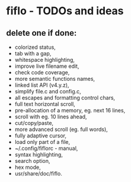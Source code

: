 # fiflo - TODOs and ideas
## delete one if done:
- colorized status,
- tab with a gap,
- whitespace highlighting,
- improve live filename edit,
- check code coverage,
- more semantic functions names,
- linked list API (v4.y.z),
- simplify file.c and config.c,
- all escapes and formatting control chars,
- full text horizontal scroll,
- pre-allocation of a memory, eg. next 16 lines,
- scroll with eg. 10 lines ahead,
- cut/copy/paste,
- more advanced scroll (eg. full words),
- fully adaptive cursor,
- load only part of a file,
- ~/.config/fiflorc - manual,
- syntax highlighting,
- search option,
- hex mode,
- usr/share/doc/fiflo.
